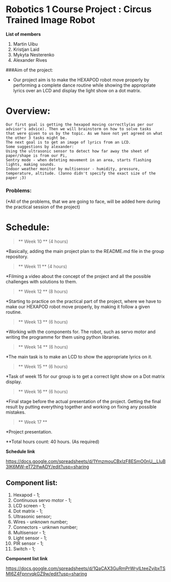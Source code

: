 Robotics 1 Course Project : Circus Trained Image Robot
========================================

**List of members**

1) Martin Uibu
2) Kristjan Laid
3) Mykyta Nesterenko
4) Alexander Rives

###Aim of the project:

* Our project aim is to make the HEXAPOD robot move properly by performing a complete dance routine while showing the appropriate lyrics over an LCD and display the light show on a dot matrix.

# Overview: 

	Our first goal is getting the hexapod moving correctly(as per our
	advisor's advice). Then we will brainstorm on how to solve tasks
	that were given to us by the topic. As we have not yet agreed on what
	the other 3 tasks might be.
	The next goal is to get an image of lyrics from an LCD. 
	Some suggestions by alexander:
	Using the ultrasonic sensor to detect how far away the sheet of
	paper/shape is from our Pi,
	Sentry mode - when deteting movement in an area, starts flashing
	lights, making sounds.
	Indoor weather monitor by multisensor - humidity, pressure, 
	temperature, altitude. (Janno didn't specify the exact size of the paper ;3)


### Problems:
 (*All of the problems, that we are going to face, will be added here during the practical session of the project)

# Schedule:

>** Week 10 ** (4 hours)

*Basically, adding the main project plan to the README.md file in the group repository.

>** Week 11 ** (4 hours)

*Filming a video about the concept of the project and all the possible challenges with solutions to them.

>** Week 12 ** (8 hours)

*Starting to practice on the practical part of the project, where we have to make our HEXAPOD robot move properly, by making it follow a given routine.

>** Week 13 ** (6 hours)

*Working with the components for. The robot, such as servo motor and writing the programme for them using python libraries.

>** Week 14 ** (6 hours)

*The main task is to make an LCD to show the appropriate lyrics on it.

>** Week 15 ** (6 hours)

*Task of week 15 for our group is to get a correct light show on a Dot matrix display.

>** Week 16 ** (6 hours)

*Final stage before the actual presentation of the project. Getting the final result by putting everything together and working on fixing any possible mistakes.

>** Week 17 **

*Project presentation.

**Total hours count: 40 hours. (As required)

**Schedule link**

https://docs.google.com/spreadsheets/d/1YmzmouCBxIzF8ESmO0nU__LluB3IK6MW-eT72IfwADY/edit?usp=sharing

## Component list:

1) Hexapod - 1;
2) Continuous servo motor - 1;
3) LCD screen - 1;
4) Dot matrix - 1;
5) Ultrasonic sensor;
6) Wires - unknown number;
7) Connectors - unknwn number;
8) Multisensor - 1;
9) Light sensor - 1;
10) PIR sensor - 1;
11) Switch - 1;

**Component list link**
 
https://docs.google.com/spreadsheets/d/1QaCAX3GuRmPrWrylLteeZvjbxTSMI6Z4FpnrvqkGZ9w/edit?usp=sharing


	

	
